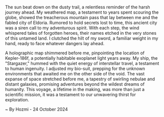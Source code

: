 
The sun beat down on the dusty trail, a relentless reminder of the harsh journey ahead.  My weathered map, a testament to years spent scouring the globe, showed the treacherous mountain pass that lay between me and the fabled city of Eldoria.  Rumored to hold secrets lost to time, this ancient city was a siren call to my adventurous spirit.  With each step, the wind whispered tales of forgotten heroes, their names etched in the very stones of this untamed land. I clutched the hilt of my sword, a familiar weight in my hand, ready to face whatever dangers lay ahead.

A holographic map shimmered before me, pinpointing the location of Kepler-186f, a potentially habitable exoplanet light years away. My ship, the "Stargazer," hummed with the quiet energy of interstellar travel, a testament to human ingenuity. I adjusted my bio-suit, prepping for the unknown environments that awaited me on the other side of the void.  The vast expanse of space stretched before me, a tapestry of swirling nebulae and distant galaxies, promising adventures beyond the wildest dreams of humanity.  This voyage, a lifetime in the making, was more than just a scientific mission, it was a testament to our unwavering thirst for exploration.  

~ By Hozmi - 24 October 2024
